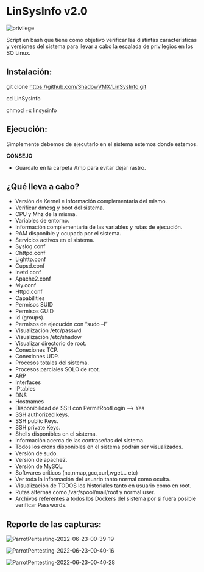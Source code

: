 # LinSysInfo v2.0

![privilege](https://user-images.githubusercontent.com/92258683/175166216-dcd34d54-3daa-4fc6-9553-241cba414157.png)


Script en bash que tiene como objetivo verificar las distintas características y versiones del sistema para llevar a cabo la escalada de privilegios en los SO Linux. 


## Instalación:

git clone https://github.com/ShadowVMX/LinSysInfo.git

cd LinSysInfo

chmod +x linsysinfo

## Ejecución:

Simplemente debemos de ejecutarlo en el sistema estemos donde estemos.

**CONSEJO**

 - Guárdalo en la carpeta /tmp para evitar dejar rastro.


## ¿Qué lleva a cabo?

-	Versión de Kernel e información complementaria del mismo.
-	Verificar dmesg y boot del sistema.
-	CPU y Mhz de la misma.
-	Variables de entorno.
-	Información complementaria de las variables y rutas de ejecución.
-	RAM disponible y ocupada por el sistema.
-	Servicios activos en el sistema.
-	Syslog.conf
-	Chttpd.conf
-	Lighttp.conf
-	Cupsd.conf
-	Inetd.conf
-	Apache2.conf
-	My.conf
-	Httpd.conf
-	Capabilities
-	Permisos SUID
-	Permisos GUID
-	Id (groups).
-	Permisos de ejecución con “sudo –l”
-	Visualización /etc/passwd
-	Visualización /etc/shadow
-	Visualizar directorio de root.
-	Conexiones TCP.
-	Conexiones UDP.
-	Procesos totales del sistema.
-	Procesos parciales SOLO de root.
-	ARP
-	Interfaces
-	IPtables
-	DNS
-	Hostnames
-	Disponibilidad de SSH con PermitRootLogin –> Yes
-	SSH authorized keys.
-	SSH public Keys.
-	SSH private Keys.
-	Shells disponibles en el sistema.
-	Información acerca de las contraseñas del sistema.
-	Todos los crons disponibles en el sistema podrán ser visualizados.
-	Versión de sudo.
-	Versión de apache2.
-	Versión de MySQL.
-	Softwares críticos (nc,nmap,gcc,curl,wget… etc)
-	Ver toda la información del usuario tanto normal como oculta.
-	Visualización de TODOS los historiales tanto en usuario como en root.
-	Rutas alternas como /var/spool/mail/root y normal user.
-	Archivos referentes a todos los Dockers del sistema por si fuera posible verificar Passwords.



## Reporte de las capturas:

![ParrotPentesting-2022-06-23-00-39-19](https://user-images.githubusercontent.com/92258683/175166460-9a8f94c7-a0e4-4b01-adf9-9ad02e25a9a3.png)



![ParrotPentesting-2022-06-23-00-40-16](https://user-images.githubusercontent.com/92258683/175166471-2e6685ff-b48a-4c56-96f8-5883671543cd.png)



![ParrotPentesting-2022-06-23-00-40-28](https://user-images.githubusercontent.com/92258683/175166476-a6119e2a-54de-40b2-9d55-db38eebd8fb8.png)




